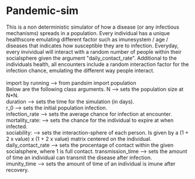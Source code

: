 # Pandemic-sim
This is a non deterministic simulator of how a disease (or any infectious mechanisms) spreads in a population. Every individual has a unique healthscore emulating different factor such as imunesystem / age / diseases that indicates how susceptible they are to infection. Everyday, every invividual will interact with a random number of people within their socialsphere given the argument "daily_contact_rate". Additional to the individuals health, all encounters include a random interaction factor for the infection chance, emulating the different way people interact.  <br> <br>
import by running --> from pandsim import population <br>
Below are the following class arguments.
N                  --> sets the population size at N*N. <br>
duration           --> sets the time for the simulation (in days). <br>
r_0                --> sets the initial population infection. <br>
infection_rate     --> sets the average chance for infection at encounter. <br>
mortality_rate:    --> sets the chance for the individual to expire at when infected. <br>
sociability:       --> sets the interaction-sphere of each person. Is given by a (1 + 2 x value) x (1 + 2 x value) matrix centered on the individual. <br>
daily_contact_rate --> sets the procentage of contact within the given socialsphere, where 1 is full contact. 
transmission_time  --> sets the amount of time an individual can transmit the disease after infection. <br>
imunity_time       --> sets the amount of time of an individual is imune after recovery. <br>
